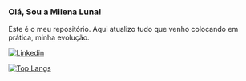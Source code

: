 ### Olá, Sou a Milena Luna!

Este é o meu repositório. Aqui atualizo tudo que venho colocando em prática, minha evolução.

[![Linkedin](https://img.shields.io/badge/LinkedIn-0077B5?style=for-the-badge&logo=linkedin&logoColor=white)](https://linkedin.com/in/milunaa)

[![Top Langs](https://github-readme-stats.vercel.app/api/top-langs/?username=milunaa&langs_count=8&layout=compact&theme=dracula)](https://github.com/milunaa/github-readme-stats)

